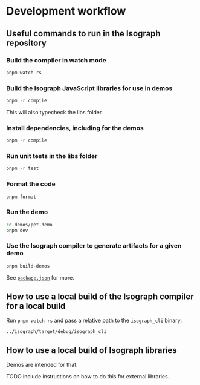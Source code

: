 # Development workflow

## Useful commands to run in the Isograph repository

### Build the compiler in watch mode

```sh
pnpm watch-rs
```

### Build the Isograph JavaScript libraries for use in demos

```sh
pnpm -r compile
```

This will also typecheck the libs folder.

### Install dependencies, including for the demos

```sh
pnpm -r compile
```

### Run unit tests in the libs folder

```sh
pnpm -r test
```

### Format the code

```sh
pnpm format
```

### Run the demo

```sh
cd demos/pet-demo
pnpm dev
```

### Use the Isograph compiler to generate artifacts for a given demo

```sh
pnpm build-demos
```

See [`package.json`](https://github.com/isographlabs/isograph/blob/main/package.json) for more.

## How to use a local build of the Isograph compiler for a local build

Run `pnpm watch-rs` and pass a relative path to the `isograph_cli` binary:

```
../isograph/target/debug/isograph_cli
```

## How to use a local build of Isograph libraries

Demos are intended for that.

TODO include instructions on how to do this for external libraries.
